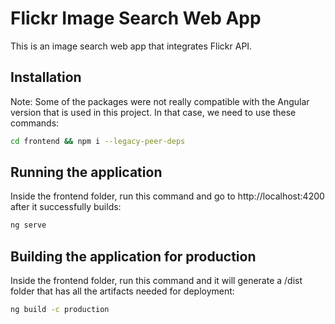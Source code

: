 # Flickr Image Search Web App

This is an image search web app that integrates Flickr API.

## Installation

Note: Some of the packages were not really compatible with the Angular version that is used in this project.
In that case, we need to use these commands:

```bash
cd frontend && npm i --legacy-peer-deps
```

## Running the application

Inside the frontend folder, run this command and go to http://localhost:4200 after it successfully builds:

```bash
ng serve
```

## Building the application for production

Inside the frontend folder, run this command and it will generate a /dist folder that has all the artifacts needed for deployment:

```bash
ng build -c production
```
